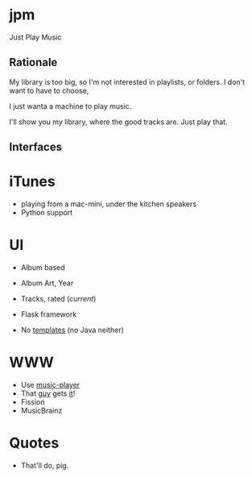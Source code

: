 jpm
===

Just Play Music


Rationale
---------

My library is too big, so I'm not interested in playlists, or folders. I don't want to have to choose, 

I just wanta a machine to play music. 

I'll show you my library, where the good tracks are.
  Just play that.

Interfaces
----------

# iTunes
* playing from a mac-mini, under the kitchen speakers
* Python support

# UI
* Album based

* Album Art, Year
* Tracks, rated (*_current_*)
* Flask framework
* No [templates] (no Java neither)

# WWW
 * Use [music-player][mp]
 * That [guy][guy] gets [it][it]!
 * Fission
 * MusicBrainz

# Quotes
* That'll do, pig.

[mp]: https://github.com/albertz/music-player
[guy]: https://github.com/albertz
[it]: http://albertz.github.io/music-player/
[templates]: https://bitbucket.org/tavisrudd/throw-out-your-templates
